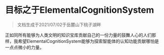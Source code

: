 # 目标之于ElementalCognitionSystem

> 文档生成于2021/07/02于岳麓山下桃子湖畔

正如同所有能够为人类文明的知识宝库贡献自己的一份力量的鼓舞人心的人们那样，我希望ElementalCognitionSystem能够为探索智能体的认知功能贡献哪怕是一点点微小的力量。